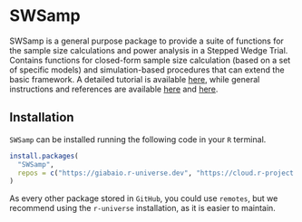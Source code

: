 # SWSamp

SWSamp is a general purpose package to provide a suite of functions for the sample size calculations and power analysis in a Stepped Wedge Trial. Contains functions for closed-form sample size calculation (based on a set of specific models) and simulation-based procedures that can extend the basic framework. A detailed tutorial is available [here](https://gianluca.statistica.it/software/swsamp/tutorial.html), while general instructions and references are available [here](https://gianluca.statistica.it/software/swsamp/) and [here](https://gianluca.statistica.it/research/steppedwedge/).

## Installation
`SWSamp` can be installed running the following code in your `R` terminal.
```R
install.packages(
  "SWSamp", 
  repos = c("https://giabaio.r-universe.dev", "https://cloud.r-project.org")
)
```

As every other package stored in `GitHub`, you could use `remotes`, but we recommend using the `r-universe` installation, as it is easier to maintain.

